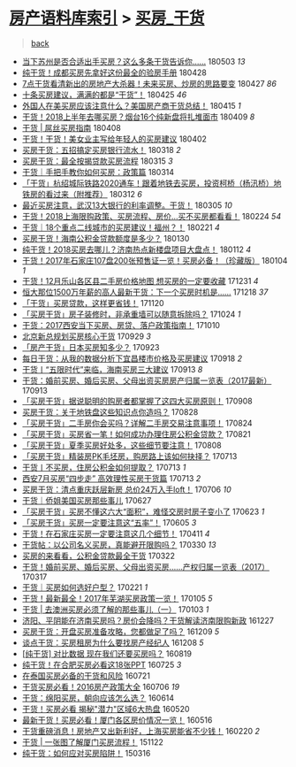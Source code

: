 [房产语料库索引](../../README.md)  > [买房_干货](买房_干货.md)
====
> [back](../README.md)

- [当下苏州是否合适出手买房？这么多条干货告诉你……](http://jkwz.applinzi.com/ittc/7098818922772169735.html#%E5%BD%93%E4%B8%8B%E8%8B%8F%E5%B7%9E%E6%98%AF%E5%90%A6%E5%90%88%E9%80%82%E5%87%BA%E6%89%8B%E4%B9%B0%E6%88%BF%EF%BC%9F%E8%BF%99%E4%B9%88%E5%A4%9A%E6%9D%A1%E5%B9%B2%E8%B4%A7%E5%91%8A%E8%AF%89%E4%BD%A0%E2%80%A6%E2%80%A6) 180503 *13* 
- [纯干货！成都买房先拿好这份最全的验房手册](http://jkwz.applinzi.com/ittc/7097047790813447175.html#%E7%BA%AF%E5%B9%B2%E8%B4%A7%EF%BC%81%E6%88%90%E9%83%BD%E4%B9%B0%E6%88%BF%E5%85%88%E6%8B%BF%E5%A5%BD%E8%BF%99%E4%BB%BD%E6%9C%80%E5%85%A8%E7%9A%84%E9%AA%8C%E6%88%BF%E6%89%8B%E5%86%8C) 180428  
- [7点干货看清新出的房地产大杀器！未来买房、炒房的思路要变](http://jkwz.applinzi.com/ittc/7096551204375233552.html#7%E7%82%B9%E5%B9%B2%E8%B4%A7%E7%9C%8B%E6%B8%85%E6%96%B0%E5%87%BA%E7%9A%84%E6%88%BF%E5%9C%B0%E4%BA%A7%E5%A4%A7%E6%9D%80%E5%99%A8%EF%BC%81%E6%9C%AA%E6%9D%A5%E4%B9%B0%E6%88%BF%E3%80%81%E7%82%92%E6%88%BF%E7%9A%84%E6%80%9D%E8%B7%AF%E8%A6%81%E5%8F%98) 180427 *86* 
- [十条买房建议，满满的都是“干货”！](http://jkwz.applinzi.com/ittc/7095983130928481290.html#%E5%8D%81%E6%9D%A1%E4%B9%B0%E6%88%BF%E5%BB%BA%E8%AE%AE%EF%BC%8C%E6%BB%A1%E6%BB%A1%E7%9A%84%E9%83%BD%E6%98%AF%E2%80%9C%E5%B9%B2%E8%B4%A7%E2%80%9D%EF%BC%81) 180425 *46* 
- [外国人在美买房应该注意什么？美国房产商干货总结！](http://jkwz.applinzi.com/ittc/7092235481616221195.html#%E5%A4%96%E5%9B%BD%E4%BA%BA%E5%9C%A8%E7%BE%8E%E4%B9%B0%E6%88%BF%E5%BA%94%E8%AF%A5%E6%B3%A8%E6%84%8F%E4%BB%80%E4%B9%88%EF%BC%9F%E7%BE%8E%E5%9B%BD%E6%88%BF%E4%BA%A7%E5%95%86%E5%B9%B2%E8%B4%A7%E6%80%BB%E7%BB%93%EF%BC%81) 180415 *1* 
- [干货！2018上半年去哪买房？烟台16个纯新盘将扎堆面市](http://jkwz.applinzi.com/ittc/7089932172259755014.html#%E5%B9%B2%E8%B4%A7%EF%BC%812018%E4%B8%8A%E5%8D%8A%E5%B9%B4%E5%8E%BB%E5%93%AA%E4%B9%B0%E6%88%BF%EF%BC%9F%E7%83%9F%E5%8F%B016%E4%B8%AA%E7%BA%AF%E6%96%B0%E7%9B%98%E5%B0%86%E6%89%8E%E5%A0%86%E9%9D%A2%E5%B8%82) 180409 *8* 
- [干货 | 屌丝买房指南](http://jkwz.applinzi.com/ittc/7089613073025598470.html#%E5%B9%B2%E8%B4%A7+%7C+%E5%B1%8C%E4%B8%9D%E4%B9%B0%E6%88%BF%E6%8C%87%E5%8D%97) 180408  
- [干货！干货！美女业主写给年轻人的买房建议](http://jkwz.applinzi.com/ittc/7087300442365363210.html#%E5%B9%B2%E8%B4%A7%EF%BC%81%E5%B9%B2%E8%B4%A7%EF%BC%81%E7%BE%8E%E5%A5%B3%E4%B8%9A%E4%B8%BB%E5%86%99%E7%BB%99%E5%B9%B4%E8%BD%BB%E4%BA%BA%E7%9A%84%E4%B9%B0%E6%88%BF%E5%BB%BA%E8%AE%AE) 180402  
- [买房干货：五招搞定买房银行流水！](http://jkwz.applinzi.com/ittc/7081917976746132490.html#%E4%B9%B0%E6%88%BF%E5%B9%B2%E8%B4%A7%EF%BC%9A%E4%BA%94%E6%8B%9B%E6%90%9E%E5%AE%9A%E4%B9%B0%E6%88%BF%E9%93%B6%E8%A1%8C%E6%B5%81%E6%B0%B4%EF%BC%81) 180318 *2* 
- [买房干货：最全按揭贷款买房流程](http://jkwz.applinzi.com/ittc/7080833673421390854.html#%E4%B9%B0%E6%88%BF%E5%B9%B2%E8%B4%A7%EF%BC%9A%E6%9C%80%E5%85%A8%E6%8C%89%E6%8F%AD%E8%B4%B7%E6%AC%BE%E4%B9%B0%E6%88%BF%E6%B5%81%E7%A8%8B) 180315 *3* 
- [干货｜手把手教你如何买房：政策篇](http://jkwz.applinzi.com/ittc/7080406371663348752.html#%E5%B9%B2%E8%B4%A7%EF%BD%9C%E6%89%8B%E6%8A%8A%E6%89%8B%E6%95%99%E4%BD%A0%E5%A6%82%E4%BD%95%E4%B9%B0%E6%88%BF%EF%BC%9A%E6%94%BF%E7%AD%96%E7%AF%87) 180314  
- [「干货」杭绍城际铁路2020通车！跟着地铁去买房，投资柯桥（杨汛桥）地铁房的看过来（附推荐）](http://jkwz.applinzi.com/ittc/7079642471938393098.html#%E3%80%8C%E5%B9%B2%E8%B4%A7%E3%80%8D%E6%9D%AD%E7%BB%8D%E5%9F%8E%E9%99%85%E9%93%81%E8%B7%AF2020%E9%80%9A%E8%BD%A6%EF%BC%81%E8%B7%9F%E7%9D%80%E5%9C%B0%E9%93%81%E5%8E%BB%E4%B9%B0%E6%88%BF%EF%BC%8C%E6%8A%95%E8%B5%84%E6%9F%AF%E6%A1%A5%EF%BC%88%E6%9D%A8%E6%B1%9B%E6%A1%A5%EF%BC%89%E5%9C%B0%E9%93%81%E6%88%BF%E7%9A%84%E7%9C%8B%E8%BF%87%E6%9D%A5%EF%BC%88%E9%99%84%E6%8E%A8%E8%8D%90%EF%BC%89) 180312 *6* 
- [最近买房注意，武汉13大银行的利率调整。干货！](http://jkwz.applinzi.com/ittc/7077019098251002897.html#%E6%9C%80%E8%BF%91%E4%B9%B0%E6%88%BF%E6%B3%A8%E6%84%8F%EF%BC%8C%E6%AD%A6%E6%B1%8913%E5%A4%A7%E9%93%B6%E8%A1%8C%E7%9A%84%E5%88%A9%E7%8E%87%E8%B0%83%E6%95%B4%E3%80%82%E5%B9%B2%E8%B4%A7%EF%BC%81) 180305 *10* 
- [干货！2018上海限购政策、买房流程、房价…买不买房都看看！](http://jkwz.applinzi.com/ittc/7073771268581360646.html#%E5%B9%B2%E8%B4%A7%EF%BC%812018%E4%B8%8A%E6%B5%B7%E9%99%90%E8%B4%AD%E6%94%BF%E7%AD%96%E3%80%81%E4%B9%B0%E6%88%BF%E6%B5%81%E7%A8%8B%E3%80%81%E6%88%BF%E4%BB%B7%E2%80%A6%E4%B9%B0%E4%B8%8D%E4%B9%B0%E6%88%BF%E9%83%BD%E7%9C%8B%E7%9C%8B%EF%BC%81) 180224 *54* 
- [干货｜18个重点二线城市的买房建议！福州？！](http://jkwz.applinzi.com/ittc/7072627820583191568.html#%E5%B9%B2%E8%B4%A7%EF%BD%9C18%E4%B8%AA%E9%87%8D%E7%82%B9%E4%BA%8C%E7%BA%BF%E5%9F%8E%E5%B8%82%E7%9A%84%E4%B9%B0%E6%88%BF%E5%BB%BA%E8%AE%AE%EF%BC%81%E7%A6%8F%E5%B7%9E%EF%BC%9F%EF%BC%81) 180221 *4* 
- [买房干货！海南公积金贷款额度是多少？](http://jkwz.applinzi.com/ittc/7064412303447819270.html#%E4%B9%B0%E6%88%BF%E5%B9%B2%E8%B4%A7%EF%BC%81%E6%B5%B7%E5%8D%97%E5%85%AC%E7%A7%AF%E9%87%91%E8%B4%B7%E6%AC%BE%E9%A2%9D%E5%BA%A6%E6%98%AF%E5%A4%9A%E5%B0%91%EF%BC%9F) 180130  
- [纯干货！2018买房去哪儿？济南热点新楼盘项目大盘点！](http://jkwz.applinzi.com/ittc/7057631661829653520.html#%E7%BA%AF%E5%B9%B2%E8%B4%A7%EF%BC%812018%E4%B9%B0%E6%88%BF%E5%8E%BB%E5%93%AA%E5%84%BF%EF%BC%9F%E6%B5%8E%E5%8D%97%E7%83%AD%E7%82%B9%E6%96%B0%E6%A5%BC%E7%9B%98%E9%A1%B9%E7%9B%AE%E5%A4%A7%E7%9B%98%E7%82%B9%EF%BC%81) 180112 *4* 
- [干货！2017年石家庄107盘200张预售证一览！买房必备！（珍藏版）](http://jkwz.applinzi.com/ittc/7054683181431653382.html#%E5%B9%B2%E8%B4%A7%EF%BC%812017%E5%B9%B4%E7%9F%B3%E5%AE%B6%E5%BA%84107%E7%9B%98200%E5%BC%A0%E9%A2%84%E5%94%AE%E8%AF%81%E4%B8%80%E8%A7%88%EF%BC%81%E4%B9%B0%E6%88%BF%E5%BF%85%E5%A4%87%EF%BC%81%EF%BC%88%E7%8F%8D%E8%97%8F%E7%89%88%EF%BC%89) 180104 *1* 
- [干货！12月乐山各区县二手房价格地图 想买房的一定要收藏](http://jkwz.applinzi.com/ittc/7053174652875047942.html#%E5%B9%B2%E8%B4%A7%EF%BC%8112%E6%9C%88%E4%B9%90%E5%B1%B1%E5%90%84%E5%8C%BA%E5%8E%BF%E4%BA%8C%E6%89%8B%E6%88%BF%E4%BB%B7%E6%A0%BC%E5%9C%B0%E5%9B%BE+%E6%83%B3%E4%B9%B0%E6%88%BF%E7%9A%84%E4%B8%80%E5%AE%9A%E8%A6%81%E6%94%B6%E8%97%8F) 171231 *4* 
- [恒大那位1500万年薪的高人最新干货：下一个买房时机是……](http://jkwz.applinzi.com/ittc/7048381668446962704.html#%E6%81%92%E5%A4%A7%E9%82%A3%E4%BD%8D1500%E4%B8%87%E5%B9%B4%E8%96%AA%E7%9A%84%E9%AB%98%E4%BA%BA%E6%9C%80%E6%96%B0%E5%B9%B2%E8%B4%A7%EF%BC%9A%E4%B8%8B%E4%B8%80%E4%B8%AA%E4%B9%B0%E6%88%BF%E6%97%B6%E6%9C%BA%E6%98%AF%E2%80%A6%E2%80%A6) 171218 *37* 
- [「干货」买房贷款，这样更省钱！](http://jkwz.applinzi.com/ittc/7038137921721336849.html#%E3%80%8C%E5%B9%B2%E8%B4%A7%E3%80%8D%E4%B9%B0%E6%88%BF%E8%B4%B7%E6%AC%BE%EF%BC%8C%E8%BF%99%E6%A0%B7%E6%9B%B4%E7%9C%81%E9%92%B1%EF%BC%81) 171120  
- [「买房干货」房子装修时，非承重墙可以随意拆除吗？](http://jkwz.applinzi.com/ittc/7028085644226724880.html#%E3%80%8C%E4%B9%B0%E6%88%BF%E5%B9%B2%E8%B4%A7%E3%80%8D%E6%88%BF%E5%AD%90%E8%A3%85%E4%BF%AE%E6%97%B6%EF%BC%8C%E9%9D%9E%E6%89%BF%E9%87%8D%E5%A2%99%E5%8F%AF%E4%BB%A5%E9%9A%8F%E6%84%8F%E6%8B%86%E9%99%A4%E5%90%97%EF%BC%9F) 171024 *1* 
- [干货：2017西安当下买房、房贷、落户政策指南！](http://jkwz.applinzi.com/ittc/7022870924343378961.html#%E5%B9%B2%E8%B4%A7%EF%BC%9A2017%E8%A5%BF%E5%AE%89%E5%BD%93%E4%B8%8B%E4%B9%B0%E6%88%BF%E3%80%81%E6%88%BF%E8%B4%B7%E3%80%81%E8%90%BD%E6%88%B7%E6%94%BF%E7%AD%96%E6%8C%87%E5%8D%97%EF%BC%81) 171010  
- [北京新总规划买房核心干货](http://jkwz.applinzi.com/ittc/7018750953073935377.html#%E5%8C%97%E4%BA%AC%E6%96%B0%E6%80%BB%E8%A7%84%E5%88%92%E4%B9%B0%E6%88%BF%E6%A0%B8%E5%BF%83%E5%B9%B2%E8%B4%A7) 170929 *3* 
- [「房产干货」日本买房知多少？](http://jkwz.applinzi.com/ittc/7016457868298159121.html#%E3%80%8C%E6%88%BF%E4%BA%A7%E5%B9%B2%E8%B4%A7%E3%80%8D%E6%97%A5%E6%9C%AC%E4%B9%B0%E6%88%BF%E7%9F%A5%E5%A4%9A%E5%B0%91%EF%BC%9F) 170923  
- [每日干货：从我的数据分析下宜昌楼市价格及买房建议](http://jkwz.applinzi.com/ittc/7014770757559911441.html#%E6%AF%8F%E6%97%A5%E5%B9%B2%E8%B4%A7%EF%BC%9A%E4%BB%8E%E6%88%91%E7%9A%84%E6%95%B0%E6%8D%AE%E5%88%86%E6%9E%90%E4%B8%8B%E5%AE%9C%E6%98%8C%E6%A5%BC%E5%B8%82%E4%BB%B7%E6%A0%BC%E5%8F%8A%E4%B9%B0%E6%88%BF%E5%BB%BA%E8%AE%AE) 170918 *2* 
- [干货丨“五限时代”来临，海南买房三大建议](http://jkwz.applinzi.com/ittc/7012714916350526481.html#%E5%B9%B2%E8%B4%A7%E4%B8%A8%E2%80%9C%E4%BA%94%E9%99%90%E6%97%B6%E4%BB%A3%E2%80%9D%E6%9D%A5%E4%B8%B4%EF%BC%8C%E6%B5%B7%E5%8D%97%E4%B9%B0%E6%88%BF%E4%B8%89%E5%A4%A7%E5%BB%BA%E8%AE%AE) 170913 *8* 
- [干货：婚前买房、婚后买房、父母出资买房房产归属一览表（2017最新）](http://jkwz.applinzi.com/ittc/7012686703725380625.html#%E5%B9%B2%E8%B4%A7%EF%BC%9A%E5%A9%9A%E5%89%8D%E4%B9%B0%E6%88%BF%E3%80%81%E5%A9%9A%E5%90%8E%E4%B9%B0%E6%88%BF%E3%80%81%E7%88%B6%E6%AF%8D%E5%87%BA%E8%B5%84%E4%B9%B0%E6%88%BF%E6%88%BF%E4%BA%A7%E5%BD%92%E5%B1%9E%E4%B8%80%E8%A7%88%E8%A1%A8%EF%BC%882017%E6%9C%80%E6%96%B0%EF%BC%89) 170913  
- [「买房干货」据说聪明的购房者都掌握了这四大买房原则！](http://jkwz.applinzi.com/ittc/7010965703316996881.html#%E3%80%8C%E4%B9%B0%E6%88%BF%E5%B9%B2%E8%B4%A7%E3%80%8D%E6%8D%AE%E8%AF%B4%E8%81%AA%E6%98%8E%E7%9A%84%E8%B4%AD%E6%88%BF%E8%80%85%E9%83%BD%E6%8E%8C%E6%8F%A1%E4%BA%86%E8%BF%99%E5%9B%9B%E5%A4%A7%E4%B9%B0%E6%88%BF%E5%8E%9F%E5%88%99%EF%BC%81) 170908  
- [买房干货：关于地铁盘这些知识点你造吗？](http://jkwz.applinzi.com/ittc/7006871246653096977.html#%E4%B9%B0%E6%88%BF%E5%B9%B2%E8%B4%A7%EF%BC%9A%E5%85%B3%E4%BA%8E%E5%9C%B0%E9%93%81%E7%9B%98%E8%BF%99%E4%BA%9B%E7%9F%A5%E8%AF%86%E7%82%B9%E4%BD%A0%E9%80%A0%E5%90%97%EF%BC%9F) 170828  
- [「买房干货」二手房你会买吗？详解二手房交易注意事项！](http://jkwz.applinzi.com/ittc/7005419718675268625.html#%E3%80%8C%E4%B9%B0%E6%88%BF%E5%B9%B2%E8%B4%A7%E3%80%8D%E4%BA%8C%E6%89%8B%E6%88%BF%E4%BD%A0%E4%BC%9A%E4%B9%B0%E5%90%97%EF%BC%9F%E8%AF%A6%E8%A7%A3%E4%BA%8C%E6%89%8B%E6%88%BF%E4%BA%A4%E6%98%93%E6%B3%A8%E6%84%8F%E4%BA%8B%E9%A1%B9%EF%BC%81) 170824  
- [「买房干货」买房省一笔！如何成功办理住房公积金贷款？](http://jkwz.applinzi.com/ittc/7004304494350042128.html#%E3%80%8C%E4%B9%B0%E6%88%BF%E5%B9%B2%E8%B4%A7%E3%80%8D%E4%B9%B0%E6%88%BF%E7%9C%81%E4%B8%80%E7%AC%94%EF%BC%81%E5%A6%82%E4%BD%95%E6%88%90%E5%8A%9F%E5%8A%9E%E7%90%86%E4%BD%8F%E6%88%BF%E5%85%AC%E7%A7%AF%E9%87%91%E8%B4%B7%E6%AC%BE%EF%BC%9F) 170821  
- [「买房干货」夏季买房好处多，这些细节要注意！](http://jkwz.applinzi.com/ittc/6999493924937532433.html#%E3%80%8C%E4%B9%B0%E6%88%BF%E5%B9%B2%E8%B4%A7%E3%80%8D%E5%A4%8F%E5%AD%A3%E4%B9%B0%E6%88%BF%E5%A5%BD%E5%A4%84%E5%A4%9A%EF%BC%8C%E8%BF%99%E4%BA%9B%E7%BB%86%E8%8A%82%E8%A6%81%E6%B3%A8%E6%84%8F%EF%BC%81) 170808  
- [「买房干货」精装房PK毛坯房，购房路上该如何抉择？](http://jkwz.applinzi.com/ittc/6989827258892944401.html#%E3%80%8C%E4%B9%B0%E6%88%BF%E5%B9%B2%E8%B4%A7%E3%80%8D%E7%B2%BE%E8%A3%85%E6%88%BFPK%E6%AF%9B%E5%9D%AF%E6%88%BF%EF%BC%8C%E8%B4%AD%E6%88%BF%E8%B7%AF%E4%B8%8A%E8%AF%A5%E5%A6%82%E4%BD%95%E6%8A%89%E6%8B%A9%EF%BC%9F) 170713  
- [干货丨不买房，住房公积金如何提取？](http://jkwz.applinzi.com/ittc/6989794957844808721.html#%E5%B9%B2%E8%B4%A7%E4%B8%A8%E4%B8%8D%E4%B9%B0%E6%88%BF%EF%BC%8C%E4%BD%8F%E6%88%BF%E5%85%AC%E7%A7%AF%E9%87%91%E5%A6%82%E4%BD%95%E6%8F%90%E5%8F%96%EF%BC%9F) 170713 *1* 
- [西安7月买房“四步走” 高效理性买房干货篇](http://jkwz.applinzi.com/ittc/6989567814741263377.html#%E8%A5%BF%E5%AE%897%E6%9C%88%E4%B9%B0%E6%88%BF%E2%80%9C%E5%9B%9B%E6%AD%A5%E8%B5%B0%E2%80%9D+%E9%AB%98%E6%95%88%E7%90%86%E6%80%A7%E4%B9%B0%E6%88%BF%E5%B9%B2%E8%B4%A7%E7%AF%87) 170713 *2* 
- [买房干货：清点重庆跃层新房 总价24万入手loft！](http://jkwz.applinzi.com/ittc/6987224069131731984.html#%E4%B9%B0%E6%88%BF%E5%B9%B2%E8%B4%A7%EF%BC%9A%E6%B8%85%E7%82%B9%E9%87%8D%E5%BA%86%E8%B7%83%E5%B1%82%E6%96%B0%E6%88%BF+%E6%80%BB%E4%BB%B724%E4%B8%87%E5%85%A5%E6%89%8Bloft%EF%BC%81) 170706 *10* 
- [干货｜侨姐美国买房那些事儿](http://jkwz.applinzi.com/ittc/6983805155626451973.html#%E5%B9%B2%E8%B4%A7%EF%BD%9C%E4%BE%A8%E5%A7%90%E7%BE%8E%E5%9B%BD%E4%B9%B0%E6%88%BF%E9%82%A3%E4%BA%9B%E4%BA%8B%E5%84%BF) 170627  
- [「买房干货」买房不懂这六大“面积”，难怪交房时房子变小了](http://jkwz.applinzi.com/ittc/6982382658746057733.html#%E3%80%8C%E4%B9%B0%E6%88%BF%E5%B9%B2%E8%B4%A7%E3%80%8D%E4%B9%B0%E6%88%BF%E4%B8%8D%E6%87%82%E8%BF%99%E5%85%AD%E5%A4%A7%E2%80%9C%E9%9D%A2%E7%A7%AF%E2%80%9D%EF%BC%8C%E9%9A%BE%E6%80%AA%E4%BA%A4%E6%88%BF%E6%97%B6%E6%88%BF%E5%AD%90%E5%8F%98%E5%B0%8F%E4%BA%86) 170623 *1* 
- [「买房干货」买房一定要注意这“五率”！](http://jkwz.applinzi.com/ittc/6975833865405858820.html#%E3%80%8C%E4%B9%B0%E6%88%BF%E5%B9%B2%E8%B4%A7%E3%80%8D%E4%B9%B0%E6%88%BF%E4%B8%80%E5%AE%9A%E8%A6%81%E6%B3%A8%E6%84%8F%E8%BF%99%E2%80%9C%E4%BA%94%E7%8E%87%E2%80%9D%EF%BC%81) 170605 *3* 
- [干货！在石家庄买房一定要注意这几个细节！](http://jkwz.applinzi.com/ittc/6955221469578658821.html#%E5%B9%B2%E8%B4%A7%EF%BC%81%E5%9C%A8%E7%9F%B3%E5%AE%B6%E5%BA%84%E4%B9%B0%E6%88%BF%E4%B8%80%E5%AE%9A%E8%A6%81%E6%B3%A8%E6%84%8F%E8%BF%99%E5%87%A0%E4%B8%AA%E7%BB%86%E8%8A%82%EF%BC%81) 170411 *4* 
- [干货帖：以公司名义买房，真能避开限购吗？](http://jkwz.applinzi.com/ittc/6950876949735015428.html#%E5%B9%B2%E8%B4%A7%E5%B8%96%EF%BC%9A%E4%BB%A5%E5%85%AC%E5%8F%B8%E5%90%8D%E4%B9%89%E4%B9%B0%E6%88%BF%EF%BC%8C%E7%9C%9F%E8%83%BD%E9%81%BF%E5%BC%80%E9%99%90%E8%B4%AD%E5%90%97%EF%BC%9F) 170330 *13* 
- [买房的来看看，公积金贷款最全干货](http://jkwz.applinzi.com/ittc/6947891507221758980.html#%E4%B9%B0%E6%88%BF%E7%9A%84%E6%9D%A5%E7%9C%8B%E7%9C%8B%EF%BC%8C%E5%85%AC%E7%A7%AF%E9%87%91%E8%B4%B7%E6%AC%BE%E6%9C%80%E5%85%A8%E5%B9%B2%E8%B4%A7) 170322  
- [干货！婚前买房、婚后买房、父母出资买房……产权归属一览表（2017）](http://jkwz.applinzi.com/ittc/6946060233964258309.html#%E5%B9%B2%E8%B4%A7%EF%BC%81%E5%A9%9A%E5%89%8D%E4%B9%B0%E6%88%BF%E3%80%81%E5%A9%9A%E5%90%8E%E4%B9%B0%E6%88%BF%E3%80%81%E7%88%B6%E6%AF%8D%E5%87%BA%E8%B5%84%E4%B9%B0%E6%88%BF%E2%80%A6%E2%80%A6%E4%BA%A7%E6%9D%83%E5%BD%92%E5%B1%9E%E4%B8%80%E8%A7%88%E8%A1%A8%EF%BC%882017%EF%BC%89) 170317  
- [干货｜买房如何选好户型？](http://jkwz.applinzi.com/ittc/6937001330714608644.html#%E5%B9%B2%E8%B4%A7%EF%BD%9C%E4%B9%B0%E6%88%BF%E5%A6%82%E4%BD%95%E9%80%89%E5%A5%BD%E6%88%B7%E5%9E%8B%EF%BC%9F) 170221 *1* 
- [干货！最新最全！2017年芜湖买房政策一览！](http://jkwz.applinzi.com/ittc/6919583721320891396.html#%E5%B9%B2%E8%B4%A7%EF%BC%81%E6%9C%80%E6%96%B0%E6%9C%80%E5%85%A8%EF%BC%812017%E5%B9%B4%E8%8A%9C%E6%B9%96%E4%B9%B0%E6%88%BF%E6%94%BF%E7%AD%96%E4%B8%80%E8%A7%88%EF%BC%81) 170105 *5* 
- [干货 | 去澳洲买房必须了解的那些事儿（一）](http://jkwz.applinzi.com/ittc/6918957045377401860.html#%E5%B9%B2%E8%B4%A7+%7C+%E5%8E%BB%E6%BE%B3%E6%B4%B2%E4%B9%B0%E6%88%BF%E5%BF%85%E9%A1%BB%E4%BA%86%E8%A7%A3%E7%9A%84%E9%82%A3%E4%BA%9B%E4%BA%8B%E5%84%BF%EF%BC%88%E4%B8%80%EF%BC%89) 170103 *1* 
- [济阳、平阴能在济南买房吗？房价会降吗？干货解读济南限购新政](http://jkwz.applinzi.com/ittc/6916404824836146181.html#%E6%B5%8E%E9%98%B3%E3%80%81%E5%B9%B3%E9%98%B4%E8%83%BD%E5%9C%A8%E6%B5%8E%E5%8D%97%E4%B9%B0%E6%88%BF%E5%90%97%EF%BC%9F%E6%88%BF%E4%BB%B7%E4%BC%9A%E9%99%8D%E5%90%97%EF%BC%9F%E5%B9%B2%E8%B4%A7%E8%A7%A3%E8%AF%BB%E6%B5%8E%E5%8D%97%E9%99%90%E8%B4%AD%E6%96%B0%E6%94%BF) 161227  
- [买房干货：开盘买房准备攻略，您都做足了吗？](http://jkwz.applinzi.com/ittc/6909652914292655108.html#%E4%B9%B0%E6%88%BF%E5%B9%B2%E8%B4%A7%EF%BC%9A%E5%BC%80%E7%9B%98%E4%B9%B0%E6%88%BF%E5%87%86%E5%A4%87%E6%94%BB%E7%95%A5%EF%BC%8C%E6%82%A8%E9%83%BD%E5%81%9A%E8%B6%B3%E4%BA%86%E5%90%97%EF%BC%9F) 161209 *5* 
- [谈点干货：买房租房为什么要找房产经纪人](http://jkwz.applinzi.com/ittc/6909048721366320132.html#%E8%B0%88%E7%82%B9%E5%B9%B2%E8%B4%A7%EF%BC%9A%E4%B9%B0%E6%88%BF%E7%A7%9F%E6%88%BF%E4%B8%BA%E4%BB%80%E4%B9%88%E8%A6%81%E6%89%BE%E6%88%BF%E4%BA%A7%E7%BB%8F%E7%BA%AA%E4%BA%BA) 161208 *5* 
- [[纯干货] 对比数据 现在我们还要买房吗？](http://jkwz.applinzi.com/ittc/6868043603141723140.html#%5B%E7%BA%AF%E5%B9%B2%E8%B4%A7%5D+%E5%AF%B9%E6%AF%94%E6%95%B0%E6%8D%AE+%E7%8E%B0%E5%9C%A8%E6%88%91%E4%BB%AC%E8%BF%98%E8%A6%81%E4%B9%B0%E6%88%BF%E5%90%97%EF%BC%9F) 160819  
- [纯干货！在合肥买房必看这18张PPT](http://jkwz.applinzi.com/ittc/6858846272106267653.html#%E7%BA%AF%E5%B9%B2%E8%B4%A7%EF%BC%81%E5%9C%A8%E5%90%88%E8%82%A5%E4%B9%B0%E6%88%BF%E5%BF%85%E7%9C%8B%E8%BF%9918%E5%BC%A0PPT) 160725 *3* 
- [在泰国买房必备的干货和风险](http://jkwz.applinzi.com/ittc/6857279613604201477.html#%E5%9C%A8%E6%B3%B0%E5%9B%BD%E4%B9%B0%E6%88%BF%E5%BF%85%E5%A4%87%E7%9A%84%E5%B9%B2%E8%B4%A7%E5%92%8C%E9%A3%8E%E9%99%A9) 160721  
- [干货买房必看！2016房产政策大全](http://jkwz.applinzi.com/ittc/6851859026891244548.html#%E5%B9%B2%E8%B4%A7%E4%B9%B0%E6%88%BF%E5%BF%85%E7%9C%8B%EF%BC%812016%E6%88%BF%E4%BA%A7%E6%94%BF%E7%AD%96%E5%A4%A7%E5%85%A8) 160706 *19* 
- [干货：绵阳买房，朝向应该怎么选？](http://jkwz.applinzi.com/ittc/6843539703219094533.html#%E5%B9%B2%E8%B4%A7%EF%BC%9A%E7%BB%B5%E9%98%B3%E4%B9%B0%E6%88%BF%EF%BC%8C%E6%9C%9D%E5%90%91%E5%BA%94%E8%AF%A5%E6%80%8E%E4%B9%88%E9%80%89%EF%BC%9F) 160614  
- [干货！买房必看 揭秘&quot;潜力&quot;区域6大热盘](http://jkwz.applinzi.com/ittc/6834245407240356869.html#%E5%B9%B2%E8%B4%A7%EF%BC%81%E4%B9%B0%E6%88%BF%E5%BF%85%E7%9C%8B+%E6%8F%AD%E7%A7%98%26quot%3B%E6%BD%9C%E5%8A%9B%26quot%3B%E5%8C%BA%E5%9F%9F6%E5%A4%A7%E7%83%AD%E7%9B%98) 160520  
- [最新干货！买房必看！厦门各区房价情况一览！](http://jkwz.applinzi.com/ittc/6832871456018793477.html#%E6%9C%80%E6%96%B0%E5%B9%B2%E8%B4%A7%EF%BC%81%E4%B9%B0%E6%88%BF%E5%BF%85%E7%9C%8B%EF%BC%81%E5%8E%A6%E9%97%A8%E5%90%84%E5%8C%BA%E6%88%BF%E4%BB%B7%E6%83%85%E5%86%B5%E4%B8%80%E8%A7%88%EF%BC%81) 160516  
- [干货重磅消息！房地产又出新利好，上海买房能省不少钱！](http://jkwz.applinzi.com/ittc/6800983312914973700.html#%E5%B9%B2%E8%B4%A7%E9%87%8D%E7%A3%85%E6%B6%88%E6%81%AF%EF%BC%81%E6%88%BF%E5%9C%B0%E4%BA%A7%E5%8F%88%E5%87%BA%E6%96%B0%E5%88%A9%E5%A5%BD%EF%BC%8C%E4%B8%8A%E6%B5%B7%E4%B9%B0%E6%88%BF%E8%83%BD%E7%9C%81%E4%B8%8D%E5%B0%91%E9%92%B1%EF%BC%81) 160220 *2* 
- [干货 | 一张图了解厦门买房流程！](http://jkwz.applinzi.com/ittc/6767499267287811076.html#%E5%B9%B2%E8%B4%A7+%7C+%E4%B8%80%E5%BC%A0%E5%9B%BE%E4%BA%86%E8%A7%A3%E5%8E%A6%E9%97%A8%E4%B9%B0%E6%88%BF%E6%B5%81%E7%A8%8B%EF%BC%81) 151122  
- [纯干货：如何应对买房陷阱！](http://jkwz.applinzi.com/ittc/547650611394360960.html#%E7%BA%AF%E5%B9%B2%E8%B4%A7%EF%BC%9A%E5%A6%82%E4%BD%95%E5%BA%94%E5%AF%B9%E4%B9%B0%E6%88%BF%E9%99%B7%E9%98%B1%EF%BC%81) 150316  
